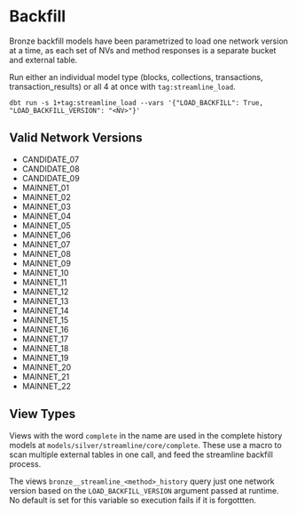 # Backfill

Bronze backfill models have been parametrized to load one network version at a time, as each set of NVs and method responses is a separate bucket and external table.  
  
Run either an individual model type (blocks, collections, transactions, transaction_results) or all 4 at once with `tag:streamline_load`.

```shell
dbt run -s 1+tag:streamline_load --vars '{"LOAD_BACKFILL": True, "LOAD_BACKFILL_VERSION": "<NV>"}'
```

## Valid Network Versions
  - CANDIDATE_07
  - CANDIDATE_08
  - CANDIDATE_09
  - MAINNET_01
  - MAINNET_02
  - MAINNET_03
  - MAINNET_04
  - MAINNET_05
  - MAINNET_06
  - MAINNET_07
  - MAINNET_08
  - MAINNET_09
  - MAINNET_10
  - MAINNET_11
  - MAINNET_12
  - MAINNET_13
  - MAINNET_14
  - MAINNET_15
  - MAINNET_16
  - MAINNET_17
  - MAINNET_18
  - MAINNET_19
  - MAINNET_20
  - MAINNET_21
  - MAINNET_22

## View Types
Views with the word `complete` in the name are used in the complete history models at `models/silver/streamline/core/complete`. These use a macro to scan multiple external tables in one call, and feed the streamline backfill process.  

The views `bronze__streamline_<method>_history` query just one network version based on the `LOAD_BACKFILL_VERSION` argument passed at runtime. No default is set for this variable so execution fails if it is forgottten.  
